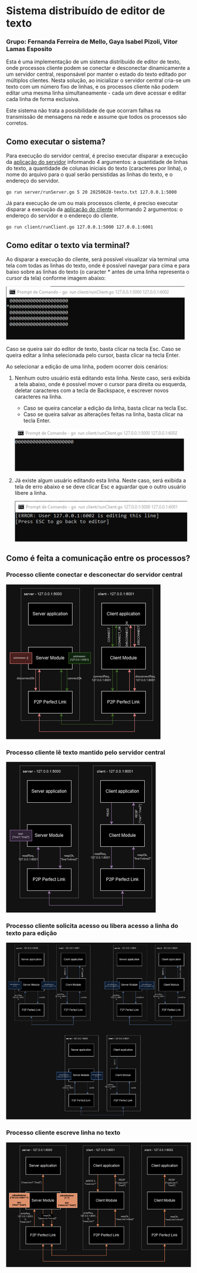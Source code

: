 # Sistema distribuído de editor de texto
### Grupo: Fernanda Ferreira de Mello, Gaya Isabel Pizoli, Vitor Lamas Esposito

Esta é uma implementação de um sistema distribuído de editor de texto, onde processos cliente podem se conectar e desconectar dinamicamente a um servidor central, responsável por manter o estado do texto editado por múltiplos clientes. Nesta solução, ao inicializar o servidor central cria-se um texto com um número fixo de linhas, e os processos cliente não podem editar uma mesma linha simultaneamente - cada um deve acessar e editar cada linha de forma exclusiva.

Este sistema não trata a possibilidade de que ocorram falhas na transmissão de mensagens na rede e assume que todos os processos são corretos.

## Como executar o sistema?

Para execução do servidor central, é preciso executar disparar a execução da [aplicação do servidor](./server/runServer.go) informando 4 argumentos: a quantidade de linhas do texto, a quantidade de colunas iniciais do texto (caracteres por linha), o nome do arquivo para o qual serão persistidas as linhas do texto, e o endereço do servidor.

```shell
go run server/runServer.go 5 20 20250628-texto.txt 127.0.0.1:5000
```

Já para execução de um ou mais processos cliente,  é preciso executar disparar a execução da [aplicação do cliente](./client/runClient.go) informando 2 argumentos: o endereço do servidor e o endereço do cliente.

```shell
go run client/runClient.go 127.0.0.1:5000 127.0.0.1:6001
```

## Como editar o texto via terminal?

Ao disparar a execução do cliente, será possível visualizar via terminal uma tela com todas as linhas do texto, onde é possível navegar para cima e para baixo sobre as linhas do texto (o caracter * antes de uma linha representa o cursor da tela) conforme imagem abaixo:

![Tela principal](./readme-images/text-editor-main-screen.png)

Caso se queira sair do editor de texto, basta clicar na tecla Esc.
Caso se queira editar a linha selecionada pelo cursor, basta clicar na tecla Enter.

Ao selecionar a edição de uma linha, podem ocorrer dois cenários:
1. Nenhum outro usuário está editando esta linha. Neste caso, será exibida a tela abaixo, onde é possível mover o cursor para direita ou esquerda, deletar caracteres com a tecla de Backspace, e escrever novos caracteres na linha.
    - Caso se queira cancelar a edição da linha, basta clicar na tecla Esc.
    - Caso se queira salvar as alterações feitas na linha, basta clicar na tecla Enter.

    ![Tela de edição da linha](./readme-images/text-editor-line-edit-screen.png)

2. Já existe algum usuário editando esta linha. Neste caso, será exibida a tela de erro abaixo e se deve clicar Esc e aguardar que o outro usuário libere a linha.

    ![Tela de erro por exclusão mútua](./readme-images/text-editor-error-screen.png)



## Como é feita a comunicação entre os processos?

### Processo cliente conectar e desconectar do servidor central

![Diagrama exibindo comunicação entre módulos para conexão e desconexão do cliente](./readme-images/text-editor-connect-disconnect.png)

### Processo cliente lê texto mantido pelo servidor central

![Diagrama exibindo comunicação entre módulos para leitura do texto pelo cliente](./readme-images/text-editor-read.png)

### Processo cliente solicita acesso ou libera acesso a linha do texto para edição

![Diagrama exibindo comunicação entre módulos para controle de exclusão mútua das linhas do texto](./readme-images/text-editor-entry-exit.png)

### Processo cliente escreve linha no texto

![Diagrama exibindo comunicação entre módulos para escrita das linhas do texto](./readme-images/text-editor-write.png)